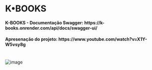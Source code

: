 # K•BOOKS
<h4>K-BOOKS - Documentação Swagger: https://k-books.onrender.com/api/docs/swagger-ui/</h4>
<h4>Apresenação do projeto: https://www.youtube.com/watch?v=X1Y-W5vsy8g</h4>

#
![image](https://github.com/aletanus/k-books/assets/106698505/db6b09a5-8023-4f1d-ae7f-9885d39c839b)





<!-- ## Description
K-Book API é uma API desenvolvida para gerenciar o empréstimo de livros e o acompanhamento de leituras em uma biblioteca ou ambiente acadêmico. A API permite aos usuários (estudantes e colaboradores) gerenciar suas informações pessoais, empréstimos de livros, e seguir livros de seu interesse. A API também permite que os colaboradores gerenciem cópias de livros e registrem empréstimos para os estudantes.

### Principais recursos da K-Book API:

- Gerenciamento de usuários: a API permite o registro e autenticação de usuários, bem como a atualização e exclusão de suas informações pessoais. Os usuários podem ser estudantes ou colaboradores, e suas permissões variam de acordo com seu tipo.
- Gerenciamento de livros: a API fornece a funcionalidade de criar, atualizar, excluir e listar livros, juntamente com suas informações, como título, autor e ano de lançamento.
- Gerenciamento de cópias: a API permite aos colaboradores gerenciar as cópias dos livros disponíveis para empréstimo, incluindo o número total de cópias e o período de empréstimo padrão.
- Empréstimos: os estudantes podem solicitar empréstimos de livros, e os colaboradores podem registrar, atualizar e excluir empréstimos. A API também permite que os usuários vejam seu histórico de empréstimos.
- Seguir livros: os estudantes podem seguir os livros de seu interesse e acompanhar as leituras. A API permite listar, criar, atualizar e excluir registros de "seguir".

A K-Book API foi desenvolvida utilizando o framework Django e o Django Rest Framework, proporcionando uma arquitetura robusta e escalável. A autenticação e autorização são tratadas por meio de tokens e permissões personalizadas para garantir a segurança e a privacidade dos dados.

Em resumo, a K-Book API é uma solução abrangente e eficiente para gerenciar o empréstimo e o acompanhamento de livros em um ambiente acadêmico ou bibliotecário.

API documentation is provided by Swagger, making it easy to use and understand the features available in the API.

## Como Executar o Projeto

- Clone o repositório do projeto para o seu computador, utilizando o comando git clone https://github.com/aletanus/k-books.
- Acesse a pasta do projeto e crie um ambiente virtual Python utilizando o comando ```python -m venv venv```. Esse comando criará uma pasta chamada venv com as dependências do projeto
- Ative o ambiente virtual Python utilizando o comando ```source venv/bin/activate```. Isso garantirá que as dependências do projeto sejam instaladas e executadas corretamente.
- Instale as dependências do projeto utilizando o comando ```pip install -r requirements.txt```. Isso garantirá que todas as dependências do projeto sejam instaladas corretamente.
- Crie o banco de dados SQLite utilizando o comando ```python manage.py migrate```. Isso criará o banco de dados SQLite e as tabelas necessárias para o funcionamento da aplicação.
- Inicie o servidor local do Django utilizando o comando ```python manage.py runserver```. Certifique-se de que o servidor esteja funcionando corretamente e que a API esteja acessível.
- Acesse a URL da documentação Swagger, que geralmente é http://localhost:8000/api/docs/swagger-ui/. Isso deve abrir a interface do Swagger, com uma lista de endpoints disponíveis na API.
- Utilize a interface do Swagger para testar os endpoints da API, realizando operações como criação, atualização e busca de entregas. É possível enviar dados de teste para os endpoints diretamente pela interface do Swagger.
- Verifique os resultados e certifique-se de que a API esteja funcionando corretamente.
 -->
